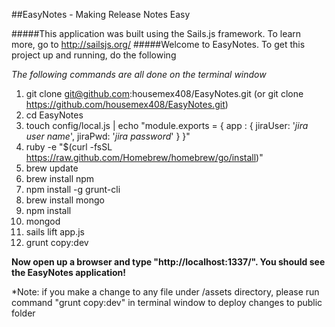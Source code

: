 ##EasyNotes - Making Release Notes Easy

#####This application was built using the Sails.js framework.  To learn more, go to http://sailsjs.org/
#####Welcome to EasyNotes.  To get this project up and running, do the following

*The following commands are all done on the terminal window*

1. git clone git@github.com:housemex408/EasyNotes.git (or git clone https://github.com/housemex408/EasyNotes.git)
2. cd EasyNotes
4. touch config/local.js | echo "module.exports = { app : { jiraUser: '*jira user name*', jiraPwd: '*jira password*' } }"
5. ruby -e "$(curl -fsSL https://raw.github.com/Homebrew/homebrew/go/install)"
6. brew update
7. brew install npm
8. npm install -g grunt-cli
9. brew install mongo
10. npm install
11. mongod
12. sails lift app.js
13. grunt copy:dev

**Now open up a browser and type "http://localhost:1337/".  You should see the EasyNotes application!**

*Note: if you make a change to any file under /assets directory, please run command "grunt copy:dev" in terminal window to deploy changes to public folder
